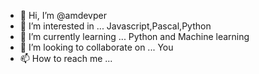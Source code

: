 - 👋 Hi, I’m @amdevper
- 👀 I’m interested in ... Javascript,Pascal,Python
- 🌱 I’m currently learning ... Python and Machine learning
- 💞️ I’m looking to collaborate on ... You
- 📫 How to reach me ... 

<!---
amdevper/amdevper is a ✨ special ✨ repository because its `README.md` (this file) appears on your GitHub profile.
You can click the Preview link to take a look at your changes.
--->
